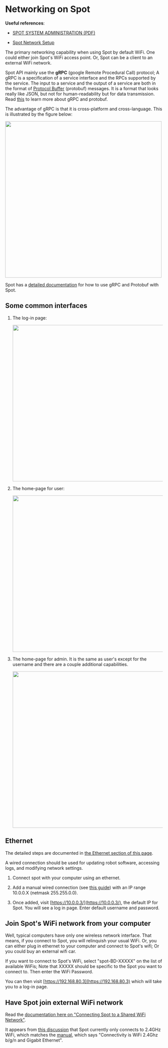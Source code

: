 # Networking on Spot

**Useful references**:

 - [SPOT SYSTEM ADMINISTRATION (PDF)](https://www.bostondynamics.com/sites/default/files/inline-files/spot-system-administration.pdf)

 - [Spot Network Setup](https://support.bostondynamics.com/s/article/Spot-network-setup)


The primary networking capability when using Spot by default WiFi.
One could either join Spot's WiFi access point. Or, Spot can be
a client to an external WiFi network.

Spot API mainly use the **gRPC** (google Remote Procedural Call)
protocol; A gRPC is a specification of a service interface
and the RPCs supported by the service. The input to a service
and the output of a service are both in the format of [Protocol
Buffer](https://en.wikipedia.org/wiki/Protocol_Buffers) (protobuf) messages.
It is a format that looks really like JSON, but not for human-readability
but for data transmission. Read [this](https://grpc.io/docs/what-is-grpc/introduction/)
to learn more about gRPC and protobuf.

The advantage of gRPC is that it is cross-platform and cross-language.
This is illustrated by the figure below:

<img src="https://i.imgur.com/zMr8Ch6.png" width="500px">

Spot has a [detailed documentation](https://dev.bostondynamics.com/docs/concepts/networking) for how to use gRPC and Protobuf
with Spot.


## Some common interfaces

1. The log-in page:

    <img src="https://i.imgur.com/cdi4C66.png" width="500px">

2. The home-page for user:

    <img src="https://i.imgur.com/sTww4U4.png" width="500px">

3. The home-page for admin. It is the same as user's except for the username
   and there are a couple additional capabilities.

    <img src="https://i.imgur.com/YrFRVLL.png" width="500px">




## Ethernet
The detailed steps are documented in [the Ethernet section of this page](https://support.bostondynamics.com/s/article/Spot-network-setup).

A wired connection should be used for updating robot software, accessing logs,
and modifying network settings.

1. Connect spot with your computer using an ethernet.

2. Add a manual wired connection (see [this guide](https://linuxconfig.org/how-to-configure-static-ip-address-on-ubuntu-18-10-cosmic-cuttlefish-linux#:~:text=Ubuntu%20Desktop,-The%20simplest%20approach&text=Click%20on%20the%20top%20right,netmask%2C%20gateway%20and%20DNS%20settings.))
   with an IP range 10.0.0.X (netmask 255.255.0.0).

3. Once added, visit [https://10.0.0.3/](https://10.0.0.3/), the default IP for Spot. You will see a log in page. Enter default username and password.




## Join Spot's WiFi network from your computer

Well, typical computers have only one wireless network interface.
That means, if you connect to Spot, you will relinquish your usual
WiFi. Or, you can either plug in ethernet to your computer and
connect to Spot's wifi; Or you could buy an external wifi car.

If you want to connect to Spot's WiFi,
select "spot-BD-XXXXX" on the list of available WiFis;
Note that XXXXX should be specific to the Spot you want
to connect to. Then enter the WiFi Password.

You can then visit [https://192.168.80.3](https://192.168.80.3)
which will take you to a log-in page.


## Have Spot join external WiFi network

Read the [documentation here on "Connecting Spot to a Shared WiFi Network"](https://support.bostondynamics.com/s/article/Spot-network-setup).


It appears from [this discussion](https://support.bostondynamics.com/s/question/0D54X00006K0GrDSAV/spot-network-connection-via-wifi)
that Spot currently only connects to 2.4GHz WiFi, which matches the [manual](https://www.bostondynamics.com/sites/default/files/inline-files/spot-information-for-use-en.pdf),
which says "Connectivity is WiFi 2.4Ghz b/g/n and Gigabit Ethernet".
